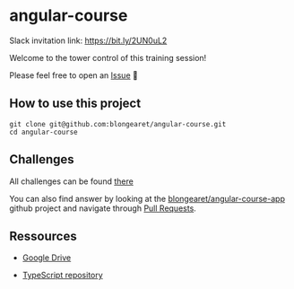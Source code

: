 # angular-course

Slack invitation link: https://bit.ly/2UN0uL2

Welcome to the tower control of this training session!

Please feel free to open an [Issue](https://github.com/blongearet/angular-course/issues/new) 🚀 

## How to use this project

```
git clone git@github.com:blongearet/angular-course.git
cd angular-course
```

## Challenges

All challenges can be found [there](Challenges/README.md)

You can also find answer by looking at the [blongearet/angular-course-app](https://github.com/blongearet/angular-course-app) github project and navigate through [Pull Requests](https://github.com/blongearet/angular-course-app/pulls).

## Ressources

- [Google Drive](https://drive.google.com/drive/folders/11JDNwrciYtf-xNaWY-IqyqUN_lFp66TL?usp=sharing)

- [TypeScript repository](https://github.com/blongearet/angular-course-typescript)

